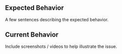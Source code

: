 ## Expected Behavior

A few sentences describing the expected behavior.

## Current Behavior

Include screenshots / videos to help illustrate the issue.